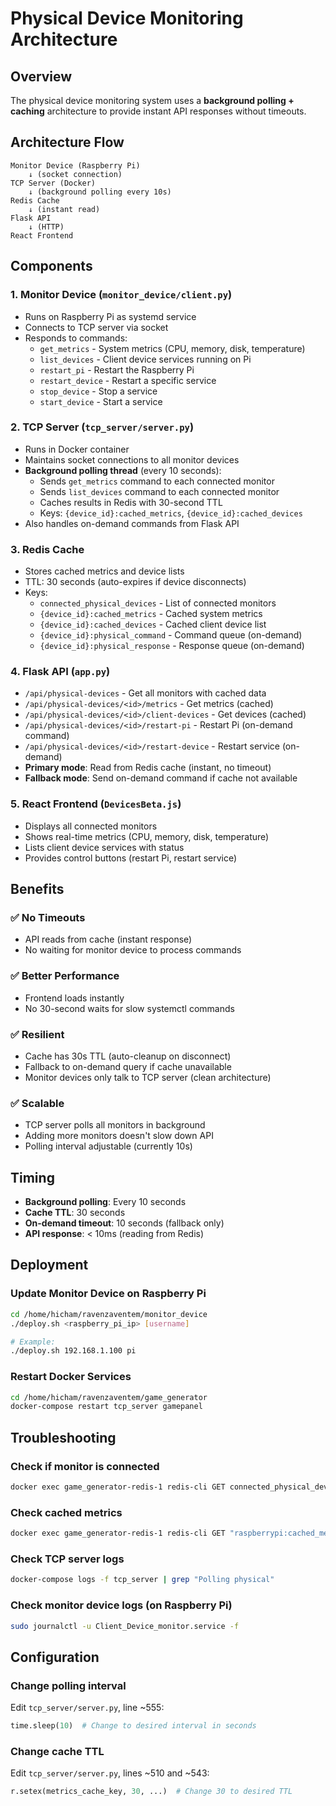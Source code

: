 # Physical Device Monitoring Architecture

## Overview
The physical device monitoring system uses a **background polling + caching** architecture to provide instant API responses without timeouts.

## Architecture Flow

```
Monitor Device (Raspberry Pi)
    ↓ (socket connection)
TCP Server (Docker)
    ↓ (background polling every 10s)
Redis Cache
    ↓ (instant read)
Flask API
    ↓ (HTTP)
React Frontend
```

## Components

### 1. Monitor Device (`monitor_device/client.py`)
- Runs on Raspberry Pi as systemd service
- Connects to TCP server via socket
- Responds to commands:
  - `get_metrics` - System metrics (CPU, memory, disk, temperature)
  - `list_devices` - Client device services running on Pi
  - `restart_pi` - Restart the Raspberry Pi
  - `restart_device` - Restart a specific service
  - `stop_device` - Stop a service
  - `start_device` - Start a service

### 2. TCP Server (`tcp_server/server.py`)
- Runs in Docker container
- Maintains socket connections to all monitor devices
- **Background polling thread** (every 10 seconds):
  - Sends `get_metrics` command to each connected monitor
  - Sends `list_devices` command to each connected monitor
  - Caches results in Redis with 30-second TTL
  - Keys: `{device_id}:cached_metrics`, `{device_id}:cached_devices`
- Also handles on-demand commands from Flask API

### 3. Redis Cache
- Stores cached metrics and device lists
- TTL: 30 seconds (auto-expires if device disconnects)
- Keys:
  - `connected_physical_devices` - List of connected monitors
  - `{device_id}:cached_metrics` - Cached system metrics
  - `{device_id}:cached_devices` - Cached client device list
  - `{device_id}:physical_command` - Command queue (on-demand)
  - `{device_id}:physical_response` - Response queue (on-demand)

### 4. Flask API (`app.py`)
- `/api/physical-devices` - Get all monitors with cached data
- `/api/physical-devices/<id>/metrics` - Get metrics (cached)
- `/api/physical-devices/<id>/client-devices` - Get devices (cached)
- `/api/physical-devices/<id>/restart-pi` - Restart Pi (on-demand command)
- `/api/physical-devices/<id>/restart-device` - Restart service (on-demand)
- **Primary mode**: Read from Redis cache (instant, no timeout)
- **Fallback mode**: Send on-demand command if cache not available

### 5. React Frontend (`DevicesBeta.js`)
- Displays all connected monitors
- Shows real-time metrics (CPU, memory, disk, temperature)
- Lists client device services with status
- Provides control buttons (restart Pi, restart service)

## Benefits

### ✅ No Timeouts
- API reads from cache (instant response)
- No waiting for monitor device to process commands

### ✅ Better Performance
- Frontend loads instantly
- No 30-second waits for slow systemctl commands

### ✅ Resilient
- Cache has 30s TTL (auto-cleanup on disconnect)
- Fallback to on-demand query if cache unavailable
- Monitor devices only talk to TCP server (clean architecture)

### ✅ Scalable
- TCP server polls all monitors in background
- Adding more monitors doesn't slow down API
- Polling interval adjustable (currently 10s)

## Timing

- **Background polling**: Every 10 seconds
- **Cache TTL**: 30 seconds
- **On-demand timeout**: 10 seconds (fallback only)
- **API response**: < 10ms (reading from Redis)

## Deployment

### Update Monitor Device on Raspberry Pi
```bash
cd /home/hicham/ravenzaventem/monitor_device
./deploy.sh <raspberry_pi_ip> [username]

# Example:
./deploy.sh 192.168.1.100 pi
```

### Restart Docker Services
```bash
cd /home/hicham/ravenzaventem/game_generator
docker-compose restart tcp_server gamepanel
```

## Troubleshooting

### Check if monitor is connected
```bash
docker exec game_generator-redis-1 redis-cli GET connected_physical_devices
```

### Check cached metrics
```bash
docker exec game_generator-redis-1 redis-cli GET "raspberrypi:cached_metrics"
```

### Check TCP server logs
```bash
docker-compose logs -f tcp_server | grep "Polling physical"
```

### Check monitor device logs (on Raspberry Pi)
```bash
sudo journalctl -u Client_Device_monitor.service -f
```

## Configuration

### Change polling interval
Edit `tcp_server/server.py`, line ~555:
```python
time.sleep(10)  # Change to desired interval in seconds
```

### Change cache TTL
Edit `tcp_server/server.py`, lines ~510 and ~543:
```python
r.setex(metrics_cache_key, 30, ...)  # Change 30 to desired TTL
```
